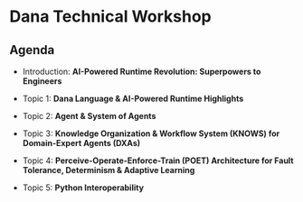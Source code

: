 # Dana Technical Workshop

## Agenda

- Introduction: __AI-Powered Runtime Revolution: Superpowers to Engineers__

- Topic 1: __Dana Language & AI-Powered Runtime Highlights__

- Topic 2: __Agent & System of Agents__

- Topic 3: __Knowledge Organization & Workflow System (KNOWS) for Domain-Expert Agents (DXAs)__

- Topic 4: __Perceive-Operate-Enforce-Train (POET) Architecture for Fault Tolerance, Determinism & Adaptive Learning__

- Topic 5: __Python Interoperability__
